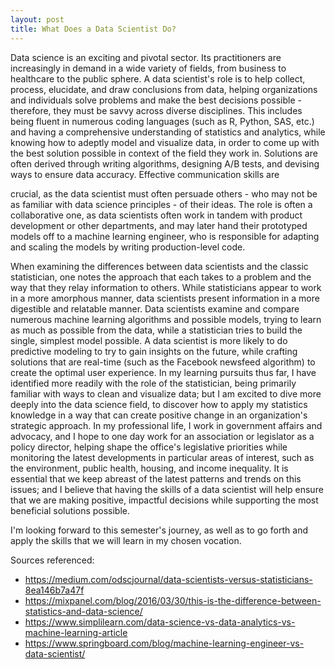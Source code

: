 ```yaml
---
layout: post
title: What Does a Data Scientist Do?
---
```

Data science is an exciting and pivotal sector. Its practitioners are increasingly in demand in a wide variety of fields, from business to healthcare to the public sphere. A data scientist's role is to help collect, process, elucidate, and draw conclusions from data, helping organizations and individuals solve problems and make the best decisions possible - therefore, they must be savvy across diverse disciplines. This includes being fluent in numerous coding languages (such as R, Python, SAS, etc.) and having a comprehensive understanding of statistics and analytics, while knowing how to adeptly model and visualize data, in order to come up with the best solution possible in context of the field they work in. Solutions are often derived through writing algorithms, designing A/B tests, and devising ways to ensure data accuracy. Effective communication skills are

crucial, as the data scientist must often persuade others - who may not be as familiar with data science principles - of their ideas. The role is often a collaborative one, as data scientists often work in tandem with product development or other departments, and may later hand their prototyped models off to a machine learning engineer, who is responsible for adapting and scaling the models by writing production-level code. 

When examining the differences between data scientists and the classic statistician, one notes the approach that each takes to a problem and the way that they relay information to others. While statisticians appear to work in a more amorphous manner, data scientists present information in a more digestible and relatable manner. Data scientists examine and compare numerous machine learning algorithms and possible models, trying to learn as much as possible from the data, while a statistician tries to build the single, simplest model possible. A data scientist is more likely to do predictive modeling to try to gain insights on the future, while crafting solutions that are real-time (such as the Facebook newsfeed algorithm) to create the optimal user experience. In my learning pursuits thus far, I have identified more readily with the role of the statistician, being primarily familiar with ways to clean and visualize data; but I am excited to dive more deeply into the data science field, to discover how to apply my statistics knowledge in a way that can create positive change in an organization's strategic approach. In my professional life, I work in government affairs and advocacy, and I hope to one day work for an association or legislator as a policy director, helping shape the office's legislative priorities while monitoring the latest developments in particular areas of interest, such as the environment, public health, housing, and income inequality. It is essential that we keep abreast of the latest patterns and trends on this issues; and I believe that having the skills of a data scientist will help ensure that we are making positive, impactful decisions while supporting the most beneficial solutions possible. 

I'm looking forward to this semester's journey, as well as to go forth and apply the skills that we will learn in my chosen vocation. 

Sources referenced: 

* <https://medium.com/odscjournal/data-scientists-versus-statisticians-8ea146b7a47f>
* <https://mixpanel.com/blog/2016/03/30/this-is-the-difference-between-statistics-and-data-science/>
* <https://www.simplilearn.com/data-science-vs-data-analytics-vs-machine-learning-article>
* <https://www.springboard.com/blog/machine-learning-engineer-vs-data-scientist/>
